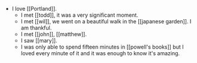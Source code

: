 - I love [[Portland]].
  - I met [[todd]], it was a very significant moment.
  - I met [[wil]], we went on a beautiful walk in the [[japanese garden]]. I am thankful.
  - I met [[john]], [[matthew]].
  - I saw [[mary]].
  - I was only able to spend fifteen minutes in [[powell's books]] but I loved every minute of it and it was enough to know it's amazing.

